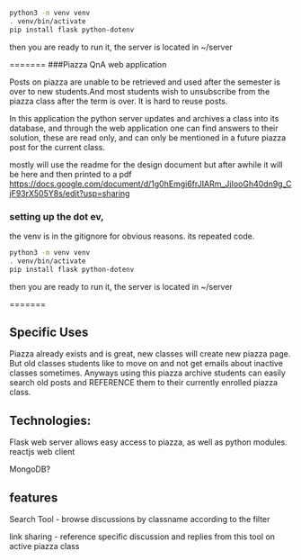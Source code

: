 ```bash
python3 -m venv venv
. venv/bin/activate
pip install flask python-dotenv
```

then you are ready to run it, the server is located in ~/server

=======
###Piazza QnA web application

Posts on piazza are unable to be retrieved and used after the semester is over to new students.And most students wish to unsubscribe from the piazza class after the term is over. It is hard to reuse posts.

In this application the python server updates and archives a class into its database, and through the web application one can find answers to their solution, these are read only, and can only be mentioned in a future piazza post for the current class.




mostly will use the readme for the design document but after awhile it will be here and then printed to a pdf
https://docs.google.com/document/d/1g0hEmgi6frJIARm_JjIooGh40dn9g_CjF93rX505Y8s/edit?usp=sharing



### setting up the dot ev,
the venv is in the gitignore for obvious reasons. its repeated code.


```bash
python3 -m venv venv
. venv/bin/activate
pip install flask python-dotenv
```

then you are ready to run it, the server is located in ~/server

=======

## Specific Uses
Piazza already exists and is great, new classes will create new piazza page. But old classes students like to move on and not get emails about inactive classes sometimes. Anyways using this piazza archive students can easily search old posts and REFERENCE them to their currently enrolled piazza class.

## Technologies:
Flask web server allows easy access to piazza, as well as python modules.
reactjs web client

MongoDB?

## features

Search Tool - browse discussions by classname according to the filter

link sharing - reference specific discussion and replies from this tool on  active piazza class